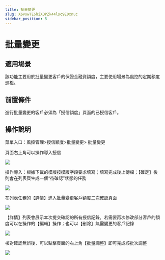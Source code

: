 ```yaml
---
title: 批量變更
slug: X6vxwTE6hiXQPZk44lsc9E0xnuc
sidebar_position: 5
---
```



# 批量變更

## 適用場景

該功能主要用於批量變更客戶的保證金融資額度，主要使用場景為風控的定期額度巡檢。

## 前置條件

進行批量變更的客戶必須為「授信額度」頁面的已授信客戶。

## 操作說明

菜單入口：風控管理&gt;授信額度&gt;批量變更&gt; 批量變更

頁面右上角可以操作導入授信

<img src="/assets/WPHhbvnc3oCZ66x14nwccJL0nGg.png" src-width="3496" src-height="612" align="center"/>

操作導入：根據下載的模版按模版字段要求填寫；填寫完成後上傳檔；【確定】後則會在列表頁生成一個“待確認”狀態的任務

<img src="/assets/TGXQbnwMfoAge5xKktbcMslFnMf.png" src-width="3218" src-height="1172" align="center"/>

在列表任務的【詳情】進入批量變更客戶額度二次確認頁面

<img src="/assets/HCDobiwekonV21xFbaOccmKMnXf.png" src-width="3282" src-height="522" align="center"/>

【詳情】列表會展示本次提交確認的所有授信記錄，若需要再次修改部分客戶的額度可以在操作的【編輯】操作；也可以【刪除】無需變更的客戶記錄

<img src="/assets/VzP9bUGvoo2fZSxiNrqcQAYIn5e.png" src-width="3246" src-height="758" align="center"/>

核對確認無誤後，可以點擊頁面的右上角【批量調整】即可完成該批次調整

<img src="/assets/Hn5tbt9KuoI10txqCjFcXcmnnad.png" src-width="3352" src-height="774" align="center"/>

